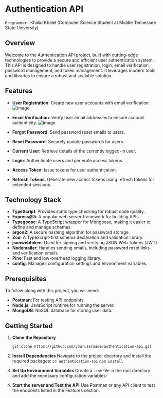 # Authentication API
`Programmer:` Khalid Khalel (Computer Science Student at Middle Tennessee State University)
## Overview

Welcome to the Authentication API project, built with cutting-edge technologies to provide a secure and efficient user authentication system. This API is designed to handle user registration, login, email verification, password management, and token management. It leverages modern tools and libraries to ensure a robust and scalable solution.

## Features

- **User Registration**: Create new user accounts with email verification.
 ![image](https://github.com/user-attachments/assets/673b7bdd-052b-495d-8eb0-6cdea5fea6ad)

  
- **Email Verification**: Verify user email addresses to ensure account authenticity.
![image](https://github.com/user-attachments/assets/bc513fbc-5b7f-4bea-b9f7-9681317341f2)

- **Forgot Password**: Send password reset emails to users.
- **Reset Password**: Securely update passwords for users.
- **Current User**: Retrieve details of the currently logged-in user.
- **Login**: Authenticate users and generate access tokens.
- **Access Token**: Issue tokens for user authentication.
- **Refresh Tokens**: Generate new access tokens using refresh tokens for extended sessions.

## Technology Stack

- **TypeScript**: Provides static type checking for robust code quality.
- **Express@5**: A popular web server framework for building APIs.
- **Typegoose**: A TypeScript wrapper for Mongoose, making it easier to define and manage schemas.
- **argon2**: A secure hashing algorithm for password storage.
- **Zod**: A TypeScript-first schema declaration and validation library.
- **jsonwebtoken**: Used for signing and verifying JSON Web Tokens (JWT).
- **Nodemailer**: Handles sending emails, including password reset links and verification emails.
- **Pino**: Fast and low-overhead logging library.
- **config**: Manages configuration settings and environment variables.

## Prerequisites

To follow along with this project, you will need:

- **Postman**: For testing API endpoints.
- **Node.js**: JavaScript runtime for running the server.
- **MongoDB**: NoSQL database for storing user data.

## Getting Started

1. **Clone the Repository**

   ```bash
   git clone https://github.com/yourusername/authentication-api.git

2. **Install Dependencies**
   Navigate to the project directory and install the required packages:
   `cd authentication-api`
   `npm install`

3. **Set Up Environment Variables**
Create a `.env` file in the root directory and add the necessary configuration variables:

4. **Start the server and Test the API**
   Use Postman or any API client to test the endpoints listed in the Features section.
